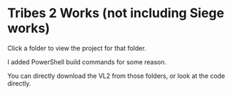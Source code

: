 # Tribes 2 Works (not including Siege works)

Click a folder to view the project for that folder.

I added PowerShell build commands for some reason.

You can directly download the VL2 from those folders, or look at the code directly.